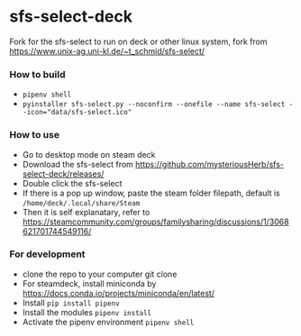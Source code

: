 # sfs-select-deck
Fork for the sfs-select to run on deck or other linux system, fork from https://www.unix-ag.uni-kl.de/~t_schmid/sfs-select/


### How to build
- `pipenv shell`
- `pyinstaller sfs-select.py --noconfirm --onefile --name sfs-select --icon="data/sfs-select.ico" `

### How to use
- Go to desktop mode on steam deck
- Download the sfs-select from https://github.com/mysteriousHerb/sfs-select-deck/releases/
- Double click the sfs-select
- If there is a pop up window, paste the steam folder filepath, default is `/home/deck/.local/share/Steam`
- Then it is self explanatary, refer to https://steamcommunity.com/groups/familysharing/discussions/1/3068621701744549116/

### For development
- clone the repo to your computer git clone 
- For steamdeck, install miniconda by https://docs.conda.io/projects/miniconda/en/latest/
- Install `pip install pipenv`
- Install the modules `pipenv install`
- Activate the pipenv environment `pipenv shell`

